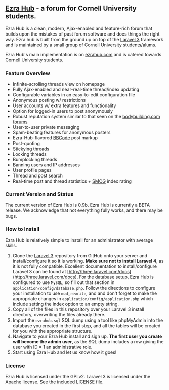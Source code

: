 ## [Ezra Hub](http://ezrahub.com) - a forum for Cornell University students.
Ezra Hub is a clean, modern, Ajax-enabled and feature-rich forum that builds upon the mistakes of past forum software and does things the right way. Ezra hub is built from the ground up on top of the [Laravel 3](http://laravel.com) framework and is maintained by a small group of Cornell University students/alums.

Ezra Hub's main implementation is on [ezrahub.com](http://ezrahub.com) and is catered towards Cornell University students.

### Feature Overview
- Infinite-scrolling threads view on homepage
- Fully Ajax-enabled and near-real-time thread/index updating
- Configurable variables in an easy-to-edit configuration file
- Anonymous posting w/ restrictions
- User accounts w/ extra features and functionality
- Option for logged-in users to post anonymously
- Robust reputation system similar to that seen on the [bodybuilding.com forums](http://forum.bodybuilding.com/faq.php?faq=repuationsystem_faq)
- User-to-user private messaging
- Spam-beating features for anonymous posters
- Ezra-Hub-flavored [BBCode](http://en.wikipedia.org/wiki/BBCode) post markup
- Post-quoting
- Stickying threads
- Locking threads
- Bumplocking threads
- Banning users and IP addresses
- User profile pages
- Thread and post search
- Real-time post and thread statistics + [SMOG](http://en.wikipedia.org/wiki/SMOG) index rating

### Current Version and Status
The current version of Ezra Hub is 0.9b. Ezra Hub is currently a BETA release. We acknowledge that not everything fully works, and there may be bugs.

### How to Install
Ezra Hub is relatively simple to install for an administrator with average skills.

1. Clone the [Laravel 3](https://github.com/laravel/laravel/tree/v3.2.14) repository from GitHub onto your server and install/configure it so it is working. **Make sure not to install Laravel 4**, as it is not fully compatible. Excellent documentation to install/configure Laravel 3 can be found at [http://three.laravel.com/docs](http://three.laravel.com/docs). For the database setup, Ezra Hub is configured to use `MySQL`, so fill out that section in `application/config/database.php`. Follow the directions to configure your installation to use `mod_rewrite`, and and don't forget to make the appropriate changes in `application/config/application.php` which include setting the index option to an empty string.
2. Copy all of the files in this repository over your Laravel 3 install directory, overwriting the files already there.
3. Import the `ezrahub.sql` SQL dump using a tool like phpMyAdmin into the database you created in the first step, and all the tables will be created for you with the appropriate structure.
4. Navigate to your Ezra Hub install and sign up. **The first user you create will become the admin user**, as the SQL dump includes a row giving the user with ID = 1 an administrative role.
5. Start using Ezra Hub and let us know how it goes!

### License
Ezra Hub is licensed under the GPLv2. Laravel 3 is licensed under the Apache license. See the included LICENSE file.
